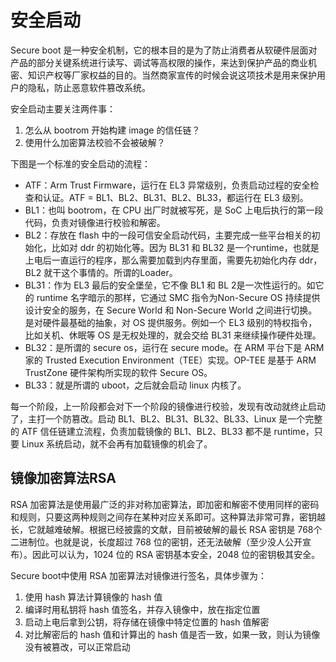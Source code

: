 # 安全启动

Secure boot 是一种安全机制，它的根本目的是为了防止消费者从软硬件层面对产品的部分关键系统进行读写、调试等高权限的操作，来达到保护产品的商业机密、知识产权等厂家权益的目的。当然商家宣传的时候会说这项技术是用来保护用户的隐私，防止恶意软件篡改系统。

安全启动主要关注两件事：

1. 怎么从 bootrom 开始构建 image 的信任链？
2. 使用什么加密算法校验不会被破解？

下图是一个标准的安全启动的流程：

- ATF：Arm Trust Firmware，运行在 EL3 异常级别，负责启动过程的安全检查和认证。ATF = BL1、BL2、BL31、BL2、BL33，都运行在 EL3 级别。
- BL1：也叫 bootrom，在 CPU 出厂时就被写死，是 SoC 上电后执行的第一段代码，负责对镜像进行校验和解密。
- BL2：存放在 flash 中的一段可信安全启动代码，主要完成一些平台相关的初始化，比如对 ddr 的初始化等。因为 BL31 和 BL32 是一个runtime，也就是上电后一直运行的程序，那么需要加载到内存里面，需要先初始化内存 ddr，BL2 就干这个事情的。所谓的Loader。
- BL31：作为 EL3 最后的安全堡垒，它不像 BL1 和 BL 2是一次性运行的。如它的 runtime 名字暗示的那样，它通过 SMC 指令为Non-Secure OS 持续提供设计安全的服务，在 Secure World 和 Non-Secure World 之间进行切换。是对硬件最基础的抽象，对 OS 提供服务。例如一个 EL3 级别的特权指令，比如关机、休眠等 OS 是无权处理的，就会交给 BL31 来继续操作硬件处理。
- BL32：是所谓的 secure os，运行在 secure mode。在 ARM 平台下是 ARM 家的 Trusted Execution Environment（TEE）实现。OP-TEE 是基于 ARM TrustZone 硬件架构所实现的软件 Secure OS。
- BL33：就是所谓的 uboot，之后就会启动 linux 内核了。

每一个阶段，上一阶段都会对下一个阶段的镜像进行校验，发现有改动就终止启动了，主打一个防篡改。启动 BL1、BL2、BL31、BL32、BL33、Linux 是一个完整的 ATF 信任链建立流程，负责加载镜像的 BL1、BL2、BL33 都不是 runtime，只要 Linux 系统启动，就不会再有加载镜像的机会了。

## 镜像加密算法RSA

RSA 加密算法是使用最广泛的非对称加密算法，即加密和解密不使用同样的密码和规则，只要这两种规则之间存在某种对应关系即可。这种算法非常可靠，密钥越长，它就越难破解。根据已经披露的文献，目前被破解的最长 RSA 密钥是 768个二进制位。也就是说，长度超过 768 位的密钥，还无法破解（至少没人公开宣布）。因此可以认为，1024 位的 RSA 密钥基本安全，2048 位的密钥极其安全。

Secure boot中使用 RSA 加密算法对镜像进行签名，具体步骤为：

1. 使用 hash 算法计算镜像的 hash 值
2. 编译时用私钥将 hash 值签名，并存入镜像中，放在指定位置
3. 启动上电后拿到公钥，将存储在镜像中特定位置的 hash 值解密
4. 对比解密后的 hash 值和计算出的 hash 值是否一致，如果一致，则认为镜像没有被篡改，可以正常启动
